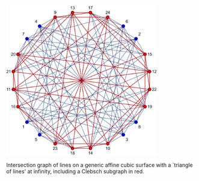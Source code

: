 <img src="figures/lines_affine_cubic.png" width="400">

Intersection graph of lines on a generic affine cubic surface with a `triangle of lines' at infinity, including a Clebsch subgraph in red.
